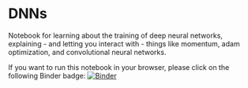 # DNNs
Notebook for learning about the training of deep neural networks, explaining - and letting you interact with - things like momentum, adam optimization, and convolutional neural networks.

If you want to run this notebook in your browser, please click on the following Binder badge:
[![Binder](https://mybinder.org/badge_logo.svg)](https://mybinder.org/v2/gh/guidoAI/DNNs/master)
